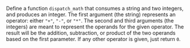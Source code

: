 Define a function `dispatch_math` that consumes a string and two integers, and produces an integer. The first argument (the string) represents an operator: either `"+"`, `"-"`, or `"*"`. The second and third arguments (the integers) are meant to represent the operands for the given operator. The result will be the addition, subtraction, or product of the two operands based on the first parameter. If any other operator is given, just return `0`.